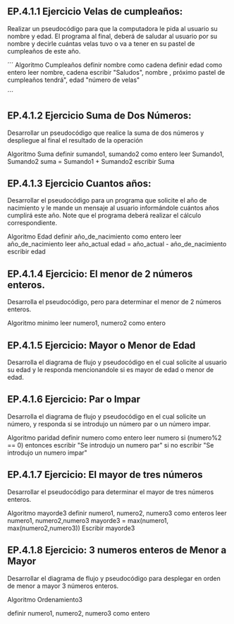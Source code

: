 ## EP.4.1.1 Ejercicio Velas de cumpleaños:
Realizar un pseudocódigo para que la computadora le pida al usuario su nombre y edad.
El programa al final, deberá de saludar al usuario por su nombre y decirle cuántas velas tuvo o va a tener en su pastel de cumpleaños de este año.


´´´
Algoritmo Cumpleaños
  definir nombre como cadena
  definir edad como entero
  leer nombre, cadena
  escribir "Saludos", nombre , próximo pastel de cumpleaños tendrá", edad "número de velas"

´´´


## EP.4.1.2 Ejercicio Suma de Dos Números: 
Desarrollar un pseudocódigo que realice la suma de dos números y despliegue al final el resultado de la operación

Algoritmo Suma
  definir sumando1, sumando2 como entero
  leer Sumando1, Sumando2
  suma = Sumando1 + Sumando2
  escribir Suma
  
## EP.4.1.3 Ejercicio Cuantos años: 
Desarrollar el pseudocódigo para un programa que solicite el año de nacimiento y le mande un mensaje al usuario informándole cuántos años cumplirá este año. Note que el programa deberá realizar el cálculo correspondiente.

Algoritmo Edad
  definir año_de_nacimiento como entero
  leer año_de_nacimiento
  leer año_actual
  edad = año_actual - año_de_nacimiento 
  escribir edad
  
  
## EP.4.1.4 Ejercicio: El menor de 2 números enteros.
Desarrolla el pseudocódigo, pero para determinar el menor de 2 números enteros.

Algoritmo minimo
  leer numero1, numero2 como entero
  
  
## EP.4.1.5 Ejercicio: Mayor o Menor de Edad
Desarrolla el diagrama de flujo y pseudocódigo en el cual solicite al usuario su edad y le responda mencionandole si es mayor de edad o menor de edad.
 
## EP.4.1.6 Ejercicio: Par o Impar
Desarrolla el diagrama de flujo y pseudocódigo en el cual solicite un número, y responda si se introdujo un número par o un número impar.

Algoritmo paridad
definir numero como entero
leer numero
si (numero%2 == 0) entonces
  escribir "Se introdujo un numero par"
si no
  escribir "Se introdujo un numero impar"


## EP.4.1.7 Ejercicio: El mayor de tres números
Desarrollar el pseudocódigo para determinar el mayor de tres números enteros.

Algoritmo mayorde3
definir numero1, numero2, numero3 como enteros
leer numero1, numero2,numero3
mayorde3 = max(numero1, max(numero2,numero3))
Escribir mayorde3



## EP.4.1.8 Ejercicio: 3 numeros enteros de Menor a Mayor
Desarrollar el diagrama de flujo y pseudocódigo para desplegar en orden de menor a mayor 3 números enteros.


Algoritmo Ordenamiento3

  definir numero1, numero2, numero3 como entero 
  
  
